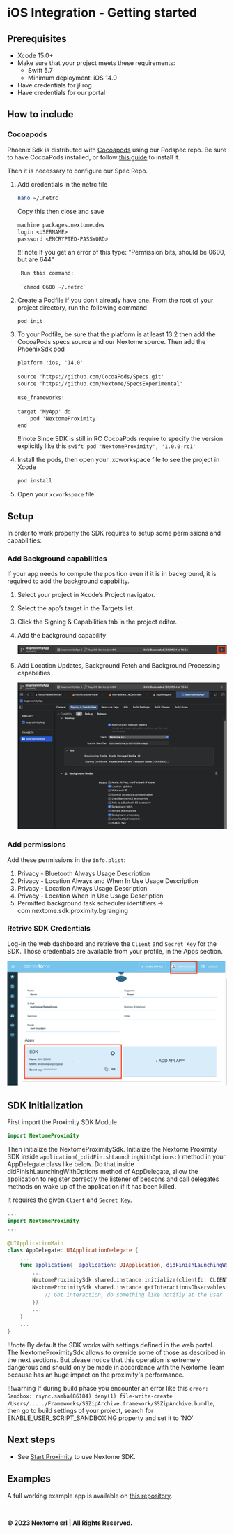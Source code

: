 # iOS Integration - Getting started

<!--A full working example app is available on [this repository](https://github.com/Nextome/nextome-phoenix-iOS-whitelabel). Run to see Nextome Sdk in action. It also contains a seamless outdoor/indoor map integration using OpenStreetMap for outdoor and Nextome Flutter Map for indoor.
-->

## Prerequisites

- Xcode 15.0+
- Make sure that your project meets these requirements: 
    - Swift 5.7
    - Minimum deployment: iOS 14.0
- Have credentials for jFrog
- Have credentials for our portal

## How to include

### Cocoapods

Phoenix Sdk is distributed with [Cocoapods](https://guides.cocoapods.org/) using our Podspec repo. Be sure to have CocoaPods installed, or follow [this guide](https://guides.cocoapods.org/using/getting-started.html) to install it.

Then it is necessary to configure our Spec Repo.

1. Add credentials  in the netrc file

    ``` bash 
    nano ~/.netrc
    ```
    Copy this then close and save

    ```
    machine packages.nextome.dev
    login <USERNAME>
    password <ENCRYPTED-PASSWORD>
    ```


    !!! note
        If you get an error of this type: "Permission bits, should be 0600, but are 644"
        
        Run this command: 

        `chmod 0600 ~/.netrc`
     
2. Create a Podfile if you don't already have one. From the root of your project directory, run the following command

    ```bash
    pod init
    ```

6. To your Podfile, be sure that the platform is at least 13.2 then add the CocoaPods specs source and our Nextome source. Then add the PhoenixSdk pod

    ```
    platform :ios, '14.0'

    source 'https://github.com/CocoaPods/Specs.git'
    source 'https://github.com/Nextome/SpecsExperimental'

    use_frameworks!

    target 'MyApp' do
        pod 'NextomeProximity'
    end
    ```

    !!!note
        Since SDK is still in RC CocoaPods require to specify the version explicitly like this
        ```swift
            pod 'NextomeProximity', '1.0.0-rc1'
        ```


7. Install the pods, then open your .xcworkspace file to see the project in Xcode

    ```bash
    pod install
    ```

8. Open your `xcworkspace` file


## Setup

In order to work properly the SDK requires to setup some permissions and capabilities:

### Add Background capabilities
If your app needs to compute the position even if it is in background, it is required to add the background capability.

1. Select your project in Xcode’s Project navigator.
2. Select the app’s target in the Targets list.
3. Click the Signing & Capabilities tab in the project editor.
4. Add the background capability

    ![Add Capability](../../assets/Proximity/iOS/addCapabilities.png)

5. Add Location Updates, Background Fetch and Background Processing capabilities

    ![Background capability](../../assets/Proximity/iOS/backgroundCapability.png)

 
### Add permissions

Add these permissions in the `info.plist`:

1. Privacy - Bluetooth Always Usage Description
2. Privacy - Location Always and When In Use Usage Description
3. Privacy - Location Always Usage Description
4. Privacy - Location When In Use Usage Description
5. Permitted background task scheduler identifiers -> com.nextome.sdk.proximity.bgranging

### Retrive SDK Credentials
Log-in the web dashboard and retrieve the `Client` and `Secret Key` for the SDK.
Those credentials are available from your profile, in the Apps section. 

![Retrieve SDK Credentials](../../assets/sdk_key.png)

## SDK Initialization


First import the Proximity SDK Module

```swift
import NextomeProximity
```

Then initialize the NextomeProximitySdk. 
Initialize the Nextome Proximity SDK inside ```application(_:didFinishLaunchingWithOptions:)``` method in your AppDelegate class like below.
Do that inside didFinishLaunchingWithOptions method of AppDelegate, allow the application to register correctly the listener of beacons and call delegates methods on wake up of the application
if it has been killed.

It requires the given `Client` and `Secret Key`.

```swift
...
import NextomeProximity
...

@UIApplicationMain
class AppDelegate: UIApplicationDelegate { 
    ...
    func application(_ application: UIApplication, didFinishLaunchingWithOptions launchOptions: [UIApplication.LaunchOptionsKey : Any]?) -> Bool { 
        ...
        NextomeProximitySdk.shared.instance.initialize(clientId: CLIENT_ID, clientSecret: CLIENT_SECRET)
        NextomeProximitySdk.shared.instance.getInteractionsObservables().watch(block: { interaction in
            // Got interaction, do something like notifiy at the user
        })
        ...       
    }
    ...
}
```

!!!note
    By default the SDK works with settings defined in the web portal.
    The NextomeProximitySdk allows to override some of those as described in the next sections.
    But please notice that this operation is extremely dangerous and should only be made in accordance with the Nextome Team because has an huge impact on the proximity's performance.


!!!warning
    If during build phase you encounter an error like this ```error: Sandbox: rsync.samba(86184) deny(1) file-write-create /Users/...../Frameworks/SSZipArchive.framework/SSZipArchive.bundle```, then go to build settings of your project, search for ENABLE_USER_SCRIPT_SANDBOXING property and set it to 'NO'


## Next steps
- See [Start Proximity](../Basic%20Features/start-proximity.md) to use Nextome SDK.

## Examples
A full working example app is available on [this repository](https://github.com/Nextome/nextome-phoenix-iOS-whitelabel).


<br>

**© 2023 Nextome srl | All Rights Reserved.**